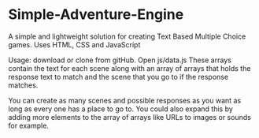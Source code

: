 # Simple-Adventure-Engine
A simple and lightweight solution for creating Text Based Multiple Choice games. Uses HTML, CSS and JavaScript

             
Usage: download or clone from gitHub.
Open js/data.js
These arrays contain the text for each scene along with an array of arrays that holds the response text to match and the scene that you go to if the response matches.

You can create as many scenes and possible responses as you want as long as every one has a place to go to.
You could also expand this by adding more elements to the array of arrays like URLs to images or sounds for example.
